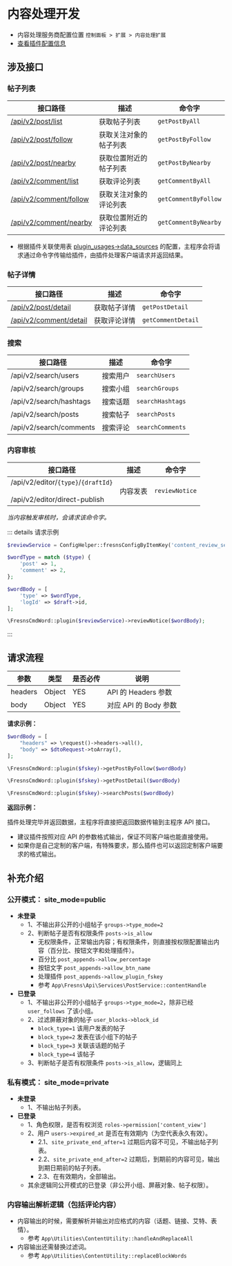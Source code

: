 # 内容处理开发

- 内容处理服务商配置位置 `控制面板 > 扩展 > 内容处理扩展`
- [查看插件配置信息](../../database/keyname/content-handler.md)

## 涉及接口

### 帖子列表

| 接口路径 | 描述 | 命令字 |
| --- | --- | --- |
| [/api/v2/post/list](../../api/post/list.md) | 获取帖子列表 | `getPostByAll` |
| [/api/v2/post/follow](../../api/post/follow.md) | 获取关注对象的帖子列表 | `getPostByFollow` |
| [/api/v2/post/nearby](../../api/post/nearby.md) | 获取位置附近的帖子列表 | `getPostByNearby` |
| [/api/v2/comment/list](../../api/comment/list.md) | 获取评论列表 | `getCommentByAll` |
| [/api/v2/comment/follow](../../api/comment/follow.md) | 获取关注对象的评论列表 | `getCommentByFollow` |
| [/api/v2/comment/nearby](../../api/comment/nearby.md) | 获取位置附近的评论列表 | `getCommentByNearby` |

- 根据插件关联使用表 [plugin_usages->data_sources](../../database/plugins/plugin-usages.md) 的配置，主程序会将请求通过命令字传输给插件，由插件处理客户端请求并返回结果。

### 帖子详情

| 接口路径 | 描述 | 命令字 |
| --- | --- | --- |
| [/api/v2/post/detail](../../api/post/detail.md) | 获取帖子详情 | `getPostDetail` |
| [/api/v2/comment/detail](../../api/comment/detail.md) | 获取评论详情 | `getCommentDetail` |

### 搜索

| 接口路径 | 描述 | 命令字 |
| --- | --- | --- |
| /api/v2/search/users | 搜索用户 | `searchUsers` |
| /api/v2/search/groups | 搜索小组 | `searchGroups` |
| /api/v2/search/hashtags | 搜索话题 | `searchHashtags` |
| /api/v2/search/posts | 搜索帖子 | `searchPosts` |
| /api/v2/search/comments | 搜索评论 | `searchComments` |

### 内容审核

| 接口路径 | 描述 | 命令字 |
| --- | --- | --- |
| /api/v2/editor/`{type}`/`{draftId}`<br><br>/api/v2/editor/direct-publish | 内容发表 | `reviewNotice` |

*当内容触发审核时，会请求该命令字。*

::: details 请求示例
```php
$reviewService = ConfigHelper::fresnsConfigByItemKey('content_review_service');

$wordType = match ($type) {
    'post' => 1,
    'comment' => 2,
};

$wordBody = [
    'type' => $wordType,
    'logId' => $draft->id,
];

\FresnsCmdWord::plugin($reviewService)->reviewNotice($wordBody);
```
:::


## 请求流程

| 参数 | 类型 | 是否必传 | 说明 |
| --- | --- | --- | --- |
| headers | Object | YES | API 的 Headers 参数 |
| body | Object | YES | 对应 API 的 Body 参数 |

**请求示例：**

```php
$wordBody = [
    "headers" => \request()->headers->all(),
    "body" => $dtoRequest->toArray(),
];

\FresnsCmdWord::plugin($fskey)->getPostByFollow($wordBody)

\FresnsCmdWord::plugin($fskey)->getPostDetail($wordBody)

\FresnsCmdWord::plugin($fskey)->searchPosts($wordBody)
```

**返回示例：**

插件处理完毕并返回数据，主程序将直接把返回数据传输到主程序 API 接口。

- 建议插件按照对应 API 的参数格式输出，保证不同客户端也能直接使用。
- 如果你是自己定制的客户端，有特殊要求，那么插件也可以返回定制客户端要求的格式输出。


## 补充介绍

### 公开模式： site_mode=public

- **未登录**
    - 1、不输出非公开的小组帖子 `groups->type_mode=2`
    - 2、判断帖子是否有权限条件 `posts->is_allow`
        - 无权限条件，正常输出内容；有权限条件，则直接按权限配置输出内容（百分比、按钮文字和处理插件）。
        - 百分比 `post_appends->allow_percentage`
        - 按钮文字 `post_appends->allow_btn_name`
        - 处理插件 `post_appends->allow_plugin_fskey`
        - 参考 `App\Fresns\Api\Services\PostService::contentHandle`
- **已登录**
    - 1、不输出非公开的小组帖子 `groups->type_mode=2`，除非已经 `user_follows` 了该小组。
    - 2、过滤屏蔽对象的帖子 `user_blocks->block_id`
        - `block_type=1` 该用户发表的帖子
        - `block_type=2` 发表在该小组下的帖子
        - `block_type=3` 关联该话题的帖子
        - `block_type=4` 该帖子
    - 3、判断帖子是否有权限条件 `posts->is_allow`，逻辑同上

### 私有模式： site_mode=private

- **未登录**
    - 1、不输出帖子列表。
- **已登录**
    - 1、角色权限，是否有权浏览 `roles->permission['content_view']`
    - 2、用户 `users->expired_at` 是否在有效期内（为空代表永久有效）。
        - 2.1、`site_private_end_after=1` 过期后内容不可见，不输出帖子列表。
        - 2.2、`site_private_end_after=2` 过期后，到期前的内容可见，输出到期日期前的帖子列表。
        - 2.3、在有效期内，全部输出。
    - 其余逻辑同公开模式的已登录（非公开小组、屏蔽对象、帖子权限）。

### 内容输出解析逻辑（包括评论内容）

- 内容输出的时候，需要解析并输出对应格式的内容（话题、链接、艾特、表情）。
    - 参考 `App\Utilities\ContentUtility::handleAndReplaceAll`
- 内容输出还需替换过滤词。
    - 参考 `App\Utilities\ContentUtility::replaceBlockWords`
